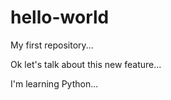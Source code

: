 # hello-world
My first repository...

Ok let's talk about this new feature...

I'm learning Python...
